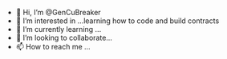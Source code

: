- 👋 Hi, I’m @GenCuBreaker
- 👀 I’m interested in ...learning how to code and build contracts
- 🌱 I’m currently learning ...
- 💞️ I’m looking to collaborate...
- 📫 How to reach me ...

<!---
GenCuBreaker/GenCuBreaker is a ✨ special ✨ repository because its `README.md` (this file) appears on your GitHub profile.
You can click the Preview link to take a look at your changes.
--->

